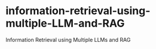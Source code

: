# information-retrieval-using-multiple-LLM-and-RAG
Information Retrieval using Multiple LLMs and RAG
